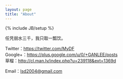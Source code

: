 ```yaml
---
layout: page
title: "About"
---
```

{% include JB/setup %}

任凭弱水三千，我只取一瓢饮。  

Twitter：<https://twitter.com/MyDF>  
Google+：<https://plus.google.com/u/0/+GANLEE/posts>  
草榴：<http://cl.man.lv/index.php?u=239118&ext=1369d>

Email：<lsd2004@gmail.com>
